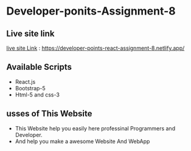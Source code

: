 # Developer-ponits-Assignment-8

## Live site link 
 [live site Link](https://developer-points-react-assignment-8.netlify.app/)  : https://developer-points-react-assignment-8.netlify.app/

## Available Scripts
* React.js 
* Bootstrap-5
* Html-5 and css-3

## usses of This Website
* This Website help you easily here professinal Programmers and Developer.
* And help you make a awesome Website And WebApp










